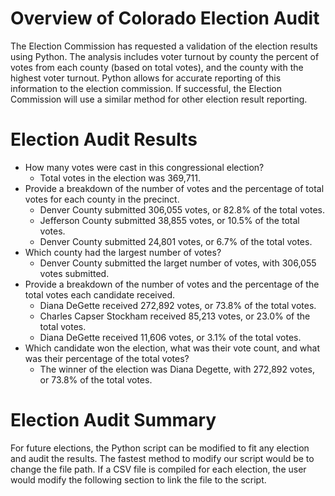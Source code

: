 # Overview of Colorado Election Audit

The Election Commission has requested a validation of the election results using Python. The analysis includes voter turnout by county the percent of votes from each county (based on total votes), and the county with the highest voter turnout. Python allows for accurate reporting of this information to the election commission. If successful, the Election Commission will use a similar method for other election result reporting. 

# Election Audit Results

* How many votes were cast in this congressional election?
  * Total votes in the election was 369,711.
* Provide a breakdown of the number of votes and the percentage of total votes for each county in the precinct.
  * Denver County submitted 306,055 votes, or 82.8% of the total votes.
  * Jefferson County submitted 38,855 votes, or 10.5% of the total votes.
  * Denver County submitted 24,801 votes, or 6.7% of the total votes.
* Which county had the largest number of votes?
  * Denver County submitted the larget number of votes, with 306,055 votes submitted. 
* Provide a breakdown of the number of votes and the percentage of the total votes each candidate received.
  * Diana DeGette received 272,892 votes, or 73.8% of the total votes.
  * Charles Capser Stockham received 85,213 votes, or 23.0% of the total votes.
  * Diana DeGette received 11,606 votes, or 3.1% of the total votes.
* Which candidate won the election, what was their vote count, and what was their percentage of the total votes?
  * The winner of the election was Diana Degette, with 272,892 votes, or 73.8% of the total votes.

# Election Audit Summary
  
For future elections, the Python script can be modified to fit any election and audit the results. The fastest method to modify our script would be to change the file path. If a CSV file is compiled for each election, the user would modify the following section to link the file to the script. 


